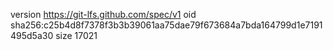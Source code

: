 version https://git-lfs.github.com/spec/v1
oid sha256:c25b4d8f7378f3b3b39061aa75dae79f673684a7bda164799d1e7191495d5a30
size 17021
